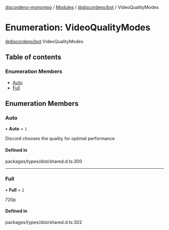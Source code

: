 [discordeno-monorepo](../README.md) / [Modules](../modules.md) / [@discordeno/bot](../modules/discordeno_bot.md) / VideoQualityModes

# Enumeration: VideoQualityModes

[@discordeno/bot](../modules/discordeno_bot.md).VideoQualityModes

## Table of contents

### Enumeration Members

- [Auto](discordeno_bot.VideoQualityModes.md#auto)
- [Full](discordeno_bot.VideoQualityModes.md#full)

## Enumeration Members

### Auto

• **Auto** = `1`

Discord chooses the quality for optimal performance

#### Defined in

packages/types/dist/shared.d.ts:300

---

### Full

• **Full** = `2`

720p

#### Defined in

packages/types/dist/shared.d.ts:302
